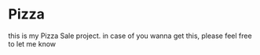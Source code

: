 # Pizza
this is my Pizza Sale project.
in case of you wanna get this, please feel free to let me know 
